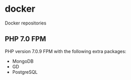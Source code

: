 # docker
Docker repositories

PHP 7.0 FPM
----------
PHP version 7.0.9 FPM with the following extra packages:

* MongoDB 
* GD
* PostgreSQL
